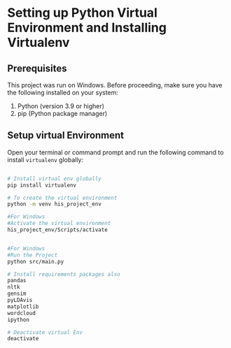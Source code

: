 # Setting up Python Virtual Environment and Installing Virtualenv

## Prerequisites

This project was run on Windows.
Before proceeding, make sure you have the following installed on your system:

1. Python (version 3.9 or higher)
2. pip (Python package manager)

## Setup virtual Environment

Open your terminal or command prompt and run the following command to install `virtualenv` globally:

```bash

# Install virtual env globally
pip install virtualenv

# To create the virtual environment
python -m venv his_project_env

#For Windows
#Activate the virtual environment
his_project_env/Scripts/activate


#For Windows
#Run the Project
python src/main.py

# Install requirements packages also
pandas
nltk
gensim
pyLDAvis
matplotlib
wordcloud
ipython

# Deactivate virtual Env
deactivate
```
